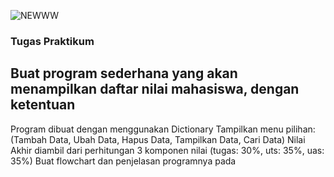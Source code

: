 ![NEWWW](https://user-images.githubusercontent.com/118960008/204908680-f652c088-ca1e-42ad-a46c-16ac2eaa618c.png)
### Tugas Praktikum

## Buat program sederhana yang akan menampilkan daftar nilai mahasiswa, dengan ketentuan
Program dibuat dengan menggunakan Dictionary
Tampilkan menu pilihan: (Tambah Data, Ubah Data, Hapus Data,
Tampilkan Data, Cari Data)
Nilai Akhir diambil dari perhitungan 3 komponen nilai (tugas: 30%,
uts: 35%, uas: 35%)
Buat flowchart dan penjelasan programnya pada

